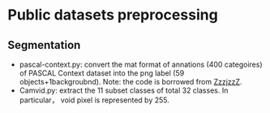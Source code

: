 # Public datasets preprocessing
## Segmentation 
- pascal-context.py: convert the mat format of annations (400 categoires) of PASCAL Context dataset into the png label (59 objects+1backgroubnd).
Note: the code is borrowed from [ZzzjzzZ](https://github.com/ZzzjzzZ/segmentation.data/blob/cf7b3e300621c57af507786062256d40012f2e49/convert_pascal_context.pyZzzjzzZ).
- Camvid.py: extract the 11 subset classes of total 32 classes. In particular， void pixel is represented by 255. 
